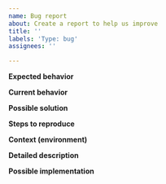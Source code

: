 ```yaml
---
name: Bug report
about: Create a report to help us improve
title: ''
labels: 'Type: bug'
assignees: ''

---
```


<!--- Provide a general summary of the issue in the Title above -->

<!--- Try to meticulously explain issue that you experience -->
<!--- it will be very helpful for reviewers and developers -->

**Expected behavior**
<!--- Tell us what should happen -->

**Current behavior**
<!--- Tell us what happens instead of the expected behavior -->

**Possible solution**
<!--- Not obligatory, but suggest a fix/reason for the bug, -->

**Steps to reproduce**
<!--- Provide a link to a live example, or an unambiguous set of steps to -->
<!--- reproduce this bug. Include code to reproduce, if relevant -->

**Context (environment)**
<!--- How has this issue affected you? What are you trying to accomplish? -->
<!--- Providing context helps us come up with a solution that is most useful in the real world -->

**Detailed description**
<!--- Provide a detailed description of the change or addition you are proposing -->

**Possible implementation**
<!--- Not obligatory, but suggest an idea for implementing addition or change -->
